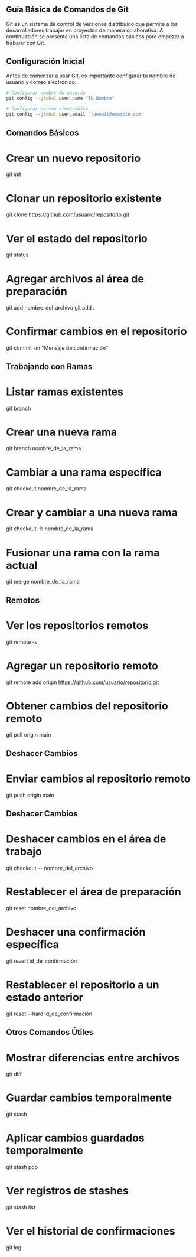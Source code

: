
## Guía Básica de Comandos de Git

Git es un sistema de control de versiones distribuido que permite a los desarrolladores trabajar en proyectos de manera colaborativa. A continuación se presenta una lista de comandos básicos para empezar a trabajar con Git.

## Configuración Inicial

Antes de comenzar a usar Git, es importante configurar tu nombre de usuario y correo electrónico:


```bash
# Configurar nombre de usuario
git config --global user.name "Tu Nombre"

# Configurar correo electrónico
git config --global user.email "tuemail@example.com"
```
## Comandos Básicos
# Crear un nuevo repositorio
git init

# Clonar un repositorio existente
git clone https://github.com/usuario/repositorio.git

# Ver el estado del repositorio
git status

# Agregar archivos al área de preparación
git add nombre_del_archivo
git add .

# Confirmar cambios en el repositorio
git commit -m "Mensaje de confirmación"

## Trabajando con Ramas
# Listar ramas existentes
git branch

# Crear una nueva rama
git branch nombre_de_la_rama

# Cambiar a una rama específica
git checkout nombre_de_la_rama

# Crear y cambiar a una nueva rama
git checkout -b nombre_de_la_rama

# Fusionar una rama con la rama actual
git merge nombre_de_la_rama

## Remotos
# Ver los repositorios remotos
git remote -v

# Agregar un repositorio remoto
git remote add origin https://github.com/usuario/repositorio.git

# Obtener cambios del repositorio remoto
git pull origin main
## Deshacer Cambios


# Enviar cambios al repositorio remoto
git push origin main

## Deshacer Cambios

# Deshacer cambios en el área de trabajo
git checkout -- nombre_del_archivo

# Restablecer el área de preparación
git reset nombre_del_archivo

# Deshacer una confirmación específica
git revert id_de_confirmación

# Restablecer el repositorio a un estado anterior
git reset --hard id_de_confirmación

## Otros Comandos Útiles
# Mostrar diferencias entre archivos
git diff

# Guardar cambios temporalmente
git stash

# Aplicar cambios guardados temporalmente
git stash pop

# Ver registros de stashes
git stash list


# Ver el historial de confirmaciones
git log
